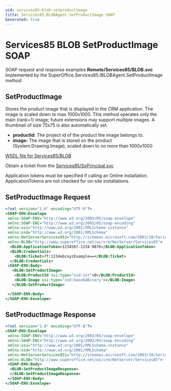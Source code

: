 ```yaml
---
uid: services85-blob-setproductimage
title: Services85.BLOBAgent.SetProductImage SOAP
Generated: true
---
```


# Services85 BLOB SetProductImage SOAP

SOAP request and response examples **Remote/Services85/BLOB.svc**
Implemented by the <see cref="M:SuperOffice.Services85.IBLOBAgent.SetProductImage">SuperOffice.Services85.IBLOBAgent.SetProductImage</see> method.

## SetProductImage

Stores the product image that is displayed in the CRM application. The image is scaled down to max 1000x1000. This method operates only the main (rank=1) image; future extensions may support multiple images. A thumbnail of size 75x75 is also automatically set.

* **productId:** The project id of the product the image belongs to.
* **image:** The image that is stored on the product (System.Drawing.Image), scaled down to no more than 1000x1000



[WSDL file for Services85/BLOB](../Services85-BLOB.md)

Obtain a ticket from the [Services85/SoPrincipal.svc](../SoPrincipal/SoPrincipal.md)

Application tokens must be specified if calling an Online installation. ApplicationTokens are not checked for on-site installations.

## SetProductImage Request

```xml
<?xml version="1.0" encoding="UTF-8"?>
<SOAP-ENV:Envelope
 xmlns:SOAP-ENV="http://www.w3.org/2003/05/soap-envelope"
 xmlns:SOAP-ENC="http://www.w3.org/2003/05/soap-encoding"
 xmlns:xsi="http://www.w3.org/2001/XMLSchema-instance"
 xmlns:xsd="http://www.w3.org/2001/XMLSchema"
 xmlns:NetServerServices851="http://schemas.microsoft.com/2003/10/Serialization/"
 xmlns:BLOB="http://www.superoffice.net/ws/crm/NetServer/Services85">
  <BLOB:ApplicationToken>1234567-1234-9876</BLOB:ApplicationToken>
  <BLOB:Credentials>
    <BLOB:Ticket>7T:1234abcxyzExample==</BLOB:Ticket>
  </BLOB:Credentials>
 <SOAP-ENV:Body>
   <BLOB:SetProductImage>
    <BLOB:ProductId xsi:type="xsd:int">0</BLOB:ProductId>
    <BLOB:Image xsi:type="xsd:base64Binary"></BLOB:Image>
   </BLOB:SetProductImage>

 </SOAP-ENV:Body>
</SOAP-ENV:Envelope>

```


## SetProductImage Response

```xml
<?xml version="1.0" encoding="UTF-8"?>
<SOAP-ENV:Envelope
 xmlns:SOAP-ENV="http://www.w3.org/2003/05/soap-envelope"
 xmlns:SOAP-ENC="http://www.w3.org/2003/05/soap-encoding"
 xmlns:xsi="http://www.w3.org/2001/XMLSchema-instance"
 xmlns:xsd="http://www.w3.org/2001/XMLSchema"
 xmlns:NetServerServices851="http://schemas.microsoft.com/2003/10/Serialization/"
 xmlns:BLOB="http://www.superoffice.net/ws/crm/NetServer/Services85">
 <SOAP-ENV:Body>
  <BLOB:SetProductImageResponse>
  </BLOB:SetProductImageResponse>
 </SOAP-ENV:Body>
</SOAP-ENV:Envelope>

```

